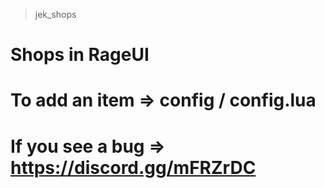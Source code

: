 > jek_shops
# Shops in RageUI
# To add an item =>  config / config.lua
# If you see a bug => https://discord.gg/mFRZrDC